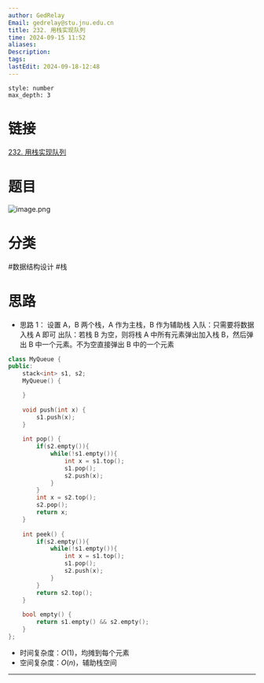```yaml
---
author: GedRelay
Email: gedrelay@stu.jnu.edu.cn
title: 232. 用栈实现队列
time: 2024-09-15 11:52
aliases: 
Description: 
tags: 
lastEdit: 2024-09-18-12:48
---
```


```toc
style: number
max_depth: 3
```

# 链接
[232. 用栈实现队列](https://leetcode.cn/problems/implement-queue-using-stacks/) 

# 题目
![image.png](https://ged-pic-bed.oss-cn-guangzhou.aliyuncs.com/img/202409151152061.png)


# 分类
#数据结构设计 #栈 

# 思路
- 思路 1：
设置 A，B 两个栈，A 作为主栈，B 作为辅助栈
入队：只需要将数据入栈 A 即可
出队：若栈 B 为空，则将栈 A 中所有元素弹出加入栈 B，然后弹出 B 中一个元素。不为空直接弹出 B 中的一个元素


```cpp
class MyQueue {
public:
    stack<int> s1, s2;
    MyQueue() {

    }
    
    void push(int x) {
        s1.push(x);
    }
    
    int pop() {
        if(s2.empty()){
            while(!s1.empty()){
                int x = s1.top();
                s1.pop();
                s2.push(x);
            }
        }
        int x = s2.top();
        s2.pop();
        return x;
    }
    
    int peek() {
        if(s2.empty()){
            while(!s1.empty()){
                int x = s1.top();
                s1.pop();
                s2.push(x);
            }
        }
        return s2.top();
    }
    
    bool empty() {
        return s1.empty() && s2.empty();
    }
};
```


- 时间复杂度：${O\left( 1 \right)  }$，均摊到每个元素
- 空间复杂度：${O\left( n \right)  }$，辅助栈空间


---

